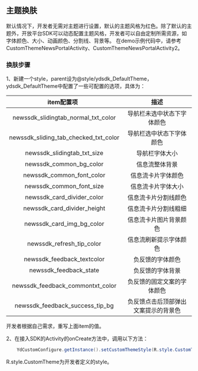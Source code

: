 ## 主题换肤
默认情况下，开发者无需对主题进行设置，默认的主题风格为红色。除了默认的主题外，开放平台SDK可以动态配置主题风格，开发者可以自由定制所需资源，如字体颜色、大小、动画颜色、分割线、背景等。
在demo示例代码中，请参考CustomThemeNewsPortalActivity、CustomThemeNewsPortalActivity2。
### 换肤步骤
1、新建一个style，parent设为@style/ydsdk_DefaultTheme，ydsdk_DefaultTheme中配置了一些可配置的选项，具体为：

| item配置项    | 描述|
| :---: | :---:| 
|newssdk_slidingtab_normal_txt_color|导航栏未选中状态下字体颜色|
|newssdk_sliding_tab_checked_txt_color|导航栏选中状态下字体颜色|
|newssdk_slidingtab_txt_size|导航栏字体大小|
|newssdk_common_bg_color|信息流整体背景|
|newssdk_common_font_color|信息流卡片字体颜色|
|newssdk_common_font_size|信息流卡片字体大小|
|newssdk_card_divider_color|信息流卡片分割线颜色|
|newssdk_card_divider_height|信息流卡片分割线粗细|
|newssdk_card_img_bg_color|信息流卡片图片背景颜色|
|newssdk_refresh_tip_color|信息流刷新提示字体颜色|
|newssdk_feedback_textcolor|负反馈的字体颜色|
|newssdk_feedback_state|负反馈的字体背景|
|newssdk_feedback_commontxt_color|负反馈的固定文案的字体颜色|
|newssdk_feedback_success_tip_bg|负反馈点击后顶部弹出文案提示的背景色|

开发者根据自己需求，重写上面item的值。

2、在接入SDK的Activity的onCreate方法中，调用以下方法：

``` java
    YdCustomConfigure.getInstance().setCustomThemeStyle(R.style.CustomTheme);
```
R.style.CustomTheme为开发者定义的style。

